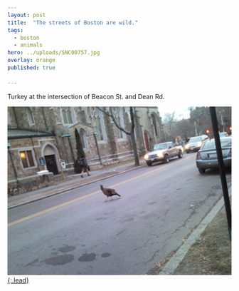 ```yaml
---
layout: post
title:  "The streets of Boston are wild."
tags:
  - boston
  - animals
hero: ../uploads/SNC00757.jpg
overlay: orange
published: true

---
```


Turkey at the intersection of Beacon St. and Dean Rd.

[![How did they get up there?](../uploads/SNC00757.jpg){:.lead}](../uploads/SNC00757.jpg)